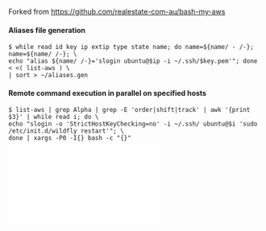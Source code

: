 Forked from https://github.com/realestate-com-au/bash-my-aws

#### Aliases file generation

```ShellSession
$ while read id key ip extip type state name; do name=${name/ - /-}; name=${name/ /-}; \
echo "alias ${name/ /-}='slogin ubuntu@$ip -i ~/.ssh/$key.pem'"; done < <( list-aws ) \
| sort > ~/aliases.gen
```

#### Remote command execution in parallel on specified hosts

```ShellSession
$ list-aws | grep Alpha | grep -E 'order|shift|track' | awk '{print $3}' | while read i; do \
echo "slogin -o 'StrictHostKeyChecking=no' -i ~/.ssh/ ubuntu@$i 'sudo /etc/init.d/wildfly restart'"; \
done | xargs -P0 -I{} bash -c "{}"
```

![Original README.md](./README.dist.md)
